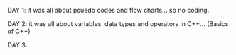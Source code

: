 DAY 1:
it was all about psuedo codes and flow charts... so no coding.

DAY 2:
it was all about variables, data types and operators in C++... (Basics of C++)

DAY 3:
